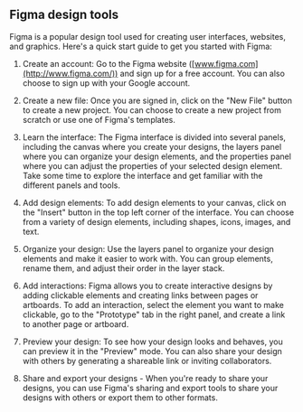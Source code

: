 
## Figma design tools 

Figma is a popular design tool used for creating user interfaces, websites, and graphics. Here's a quick start guide to get you started with Figma:

1.  Create an account: Go to the Figma website ([www.figma.com](http://www.figma.com/)) and sign up for a free account. You can also choose to sign up with your Google account.
    
2.  Create a new file: Once you are signed in, click on the "New File" button to create a new project. You can choose to create a new project from scratch or use one of Figma's templates.
    
3.  Learn the interface: The Figma interface is divided into several panels, including the canvas where you create your designs, the layers panel where you can organize your design elements, and the properties panel where you can adjust the properties of your selected design element. Take some time to explore the interface and get familiar with the different panels and tools.
    
4.  Add design elements: To add design elements to your canvas, click on the "Insert" button in the top left corner of the interface. You can choose from a variety of design elements, including shapes, icons, images, and text.
    
5.  Organize your design: Use the layers panel to organize your design elements and make it easier to work with. You can group elements, rename them, and adjust their order in the layer stack.
    
6.  Add interactions: Figma allows you to create interactive designs by adding clickable elements and creating links between pages or artboards. To add an interaction, select the element you want to make clickable, go to the "Prototype" tab in the right panel, and create a link to another page or artboard.
    
7.  Preview your design: To see how your design looks and behaves, you can preview it in the "Preview" mode. You can also share your design with others by generating a shareable link or inviting collaborators.

8.  Share and export your designs - When you're ready to share your designs, you can use Figma's sharing and export tools to share your designs with others or export them to other formats.


